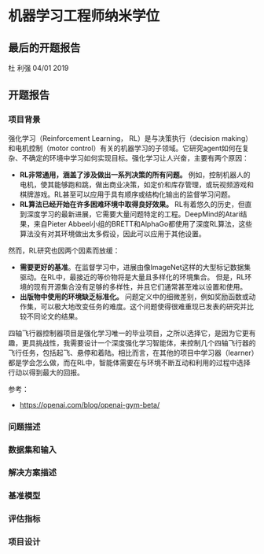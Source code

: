 # 机器学习工程师纳米学位
## 最后的开题报告
杜 利强
04/01 2019

## 开题报告

### 项目背景
强化学习（Reinforcement Learning， RL）是与决策执行（decision making）和电机控制（motor control）有关的机器学习的子领域。它研究agent如何在复杂、不确定的环境中学习如何实现目标。强化学习让人兴奋，主要有两个原因：

* **RL非常通用，涵盖了涉及做出一系列决策的所有问题。** 例如，控制机器人的电机，使其能够跑和跳，做出商业决策，如定价和库存管理，或玩视频游戏和棋牌游戏。RL甚至可以应用于具有顺序或结构化输出的监督学习问题。
* **RL算法已经开始在许多困难环境中取得良好效果。** RL有着悠久的历史，但直到深度学习的最新进展，它需要大量问题特定的工程。DeepMind的Atari结果，来自Pieter Abbeel小组的BRETT和AlphaGo都使用了深度RL算法，这些算法没有对其环境做出太多假设，因此可以应用于其他设置。

然而，RL研究也因两个因素而放缓：

* **需要更好的基准**。在监督学习中，进展由像ImageNet这样的大型标记数据集驱动。在RL中，最接近的等价物将是大量且多样化的环境集合。 但是，RL环境的现有开源集合没有足够的多样性，并且它们通常甚至难以设置和使用。
* **出版物中使用的环境缺乏标准化。** 问题定义中的细微差别，例如奖励函数或动作集，可以极大地改变任务的难度。这个问题使得很难重现已发表的研究并比较不同论文的结果。

四轴飞行器控制器项目是强化学习唯一的毕业项目，之所以选择它，是因为它更有趣，更具挑战性，我需要设计一个深度强化学习智能体，来控制几个四轴飞行器的飞行任务，包括起飞、悬停和着陆。相比而言，在其他的项目中学习器（learner）都是学会怎么做，而在RL中，智能体需要在与环境不断互动和利用的过程中选择行动以得到最大的回报。


参考：

* https://openai.com/blog/openai-gym-beta/


### 问题描述

### 数据集和输入

### 解决方案描述

### 基准模型

### 评估指标

### 项目设计